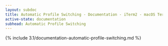 ```yaml
---
layout: subdoc
title: Automatic Profile Switching - Documentation - iTerm2 - macOS Terminal Replacement
active-state: documentation
subhead: Automatic Profile Switching
---
```

{% include 3.1/documentation-automatic-profile-switching.md %}
